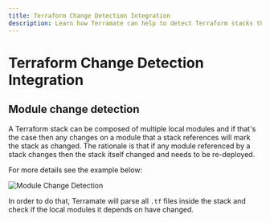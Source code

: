 ```yaml
---
title: Terraform Change Detection Integration
description: Learn how Terramate can help to detect Terraform stacks that reference changed Terraform modules.
---
```


# Terraform Change Detection Integration

## Module change detection

A Terraform stack can be composed of multiple local modules and if that's the
case then any changes on a module that a stack references will mark the stack as changed.
The rationale is that if any module referenced by a stack changes then the stack itself changed and needs to be re-deployed.

For more details see the example below:

![Module Change Detection](../../assets/module-change-detection.gif)

In order to do that, Terramate will parse all `.tf` files inside the stack and
check if the local modules it depends on have changed.
